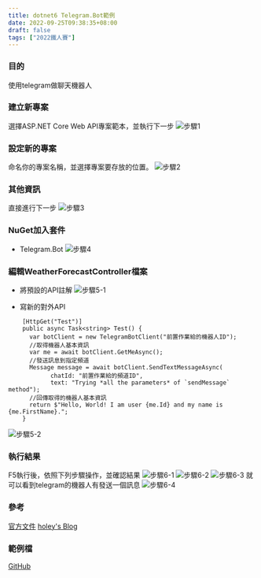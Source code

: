 ```yaml
---
title: dotnet6 Telegram.Bot範例
date: 2022-09-25T09:38:35+08:00
draft: false
tags: ["2022鐵人賽"]
---
```

### 目的
使用telegram做聊天機器人

### 建立新專案
選擇ASP.NET Core Web API專案範本，並執行下一步
![步驟1](https://user-images.githubusercontent.com/19286751/143255617-9964a993-becd-414b-aba2-632e99dd985d.png)
### 設定新的專案
命名你的專案名稱，並選擇專案要存放的位置。
![步驟2](https://user-images.githubusercontent.com/19286751/185736387-f949c425-98e2-4da5-9074-44680824fdcb.png)
### 其他資訊
直接進行下一步
![步驟3](https://user-images.githubusercontent.com/19286751/148767425-ef0c8469-3d95-4f86-87ca-1c47c5cd0791.png)
### NuGet加入套件
+ Telegram.Bot
![步驟4](https://user-images.githubusercontent.com/19286751/185736688-0a078210-5460-44c1-8238-657811f83b20.png)

### 編輯WeatherForecastController檔案
+ 將預設的API註解
![步驟5-1](https://user-images.githubusercontent.com/19286751/154978191-e218edc4-5df3-49ad-9b7b-c4ddfa9fcdb1.png)

+ 寫新的對外API
```
    [HttpGet("Test")]
    public async Task<string> Test() {
      var botClient = new TelegramBotClient("前置作業給的機器人ID");
      //取得機器人基本資訊
      var me = await botClient.GetMeAsync();
      //發送訊息到指定頻道
      Message message = await botClient.SendTextMessageAsync(
            chatId: "前置作業給的頻道ID",
            text: "Trying *all the parameters* of `sendMessage` method");
      //回傳取得的機器人基本資訊
      return $"Hello, World! I am user {me.Id} and my name is {me.FirstName}.";
    }
```
![步驟5-2](https://user-images.githubusercontent.com/19286751/185796426-63bc64b0-b5bb-4d3e-b838-867457a3e420.png)

### 執行結果
F5執行後，依照下列步驟操作，並確認結果
![步驟6-1](https://user-images.githubusercontent.com/19286751/154981306-58a41739-acac-448d-851f-b7d3666999b1.png)
![步驟6-2](https://user-images.githubusercontent.com/19286751/154981450-28bd0211-3653-4b03-9ab3-877b060deb97.png)
![步驟6-3](https://user-images.githubusercontent.com/19286751/185796900-cc33c1bd-778f-46fb-9d23-d7f0bc91432d.png)
就可以看到telegram的機器人有發送一個訊息
![步驟6-4](https://user-images.githubusercontent.com/19286751/185796931-3b654dcf-6aa2-4a89-8a2c-332fb0d52761.png)
### 參考
[官方文件](https://telegrambots.github.io/book/1/quickstart.html)
[holey's Blog](https://blog.holey.cc/2017/08/30/csharp-send-messages-by-telegram-bot/)
### 範例檔
[GitHub](https://github.com/CI-YU/2022-ITHelp/tree/main/TelegramBotExample)